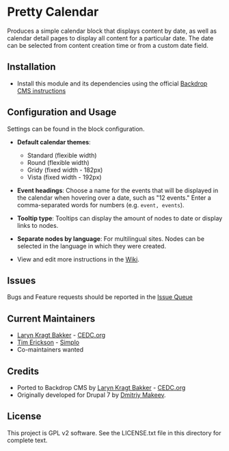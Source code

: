 # Pretty Calendar

Produces a simple calendar block that displays content by date, as well as
calendar detail pages to display all content for a particular date. The date
can be selected from content creation time or from a custom date field.

## Installation

 - Install this module and its dependencies using the official 
  [Backdrop CMS instructions](https://backdropcms.org/guide/modules)

## Configuration and Usage

Settings can be found in the block configuration.

  - **Default calendar themes**:
    - Standard (flexible width)
    - Round (flexible width)
    - Gridy (fixed width - 182px)
    - Vista (fixed width - 192px)

  - **Event headings**: Choose a name for the events that will be displayed in
    the calendar when hovering over a date, such as "12 events." Enter a
    comma-separated words for numbers (e.g. `event, events`).

  - **Tooltip type**: Tooltips can display the amount of nodes to date or
    display links to nodes.

  - **Separate nodes by language**: For multilingual sites. Nodes can be
    selected in the language in which they were created.
  
  - View and edit more instructions in the 
    [Wiki](https://github.com/backdrop-contrib/pretty_calendar/wiki).

## Issues

Bugs and Feature requests should be reported in the 
[Issue Queue](https://github.com/backdrop-contrib/pretty_calendar/issues)

## Current Maintainers

 - [Laryn Kragt Bakker](https://github.com/laryn) - [CEDC.org](https://cedc.org)
 - [Tim Erickson](https://github.com/stpaultim) - [Simplo](https://simplo.site)
 - Co-maintainers wanted

## Credits

 - Ported to Backdrop CMS by [Laryn Kragt Bakker](https://github.com/laryn) - [CEDC.org](https://cedc.org)
 - Originally developed for Drupal 7 by [Dmitriy Makeev](https://www.drupal.org/user/1302446).

## License

This project is GPL v2 software. See the LICENSE.txt file in this directory for
complete text.

